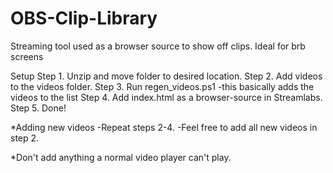 # OBS-Clip-Library
Streaming tool used as a browser source to show off clips. Ideal for brb screens

Setup
Step 1. Unzip and move folder to desired location.
Step 2. Add videos to the videos folder.
Step 3. Run regen_videos.ps1
	-this basically adds the videos to the list
Step 4. Add index.html as a browser-source in Streamlabs.
Step 5. Done!

*Adding new videos
-Repeat steps 2-4.
-Feel free to add all new videos in step 2.

*Don't add anything a normal video player can't play. 
